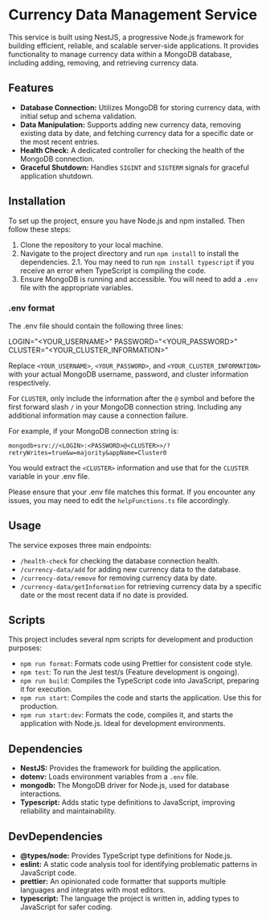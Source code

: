 # Currency Data Management Service

This service is built using NestJS, a progressive Node.js framework for building efficient, reliable, and scalable server-side applications. It provides functionality to manage currency data within a MongoDB database, including adding, removing, and retrieving currency data.

## Features

- **Database Connection:** Utilizes MongoDB for storing currency data, with initial setup and schema validation.
- **Data Manipulation:** Supports adding new currency data, removing existing data by date, and fetching currency data for a specific date or the most recent entries.
- **Health Check:** A dedicated controller for checking the health of the MongoDB connection.
- **Graceful Shutdown:** Handles `SIGINT` and `SIGTERM` signals for graceful application shutdown.

## Installation

To set up the project, ensure you have Node.js and npm installed. Then follow these steps:

1. Clone the repository to your local machine.
2. Navigate to the project directory and run `npm install` to install the dependencies.
   2.1. You may need to run `npm install typescript` if you receive an error when TypeScript is compiling the code.
3. Ensure MongoDB is running and accessible. You will need to add a `.env` file with the appropriate variables.

### .env format

The .env file should contain the following three lines:

LOGIN="<YOUR_USERNAME>"
PASSWORD="<YOUR_PASSWORD>"
CLUSTER="<YOUR_CLUSTER_INFORMATION>"

Replace `<YOUR_USERNAME>`, `<YOUR_PASSWORD>`, and `<YOUR_CLUSTER_INFORMATION>` with your actual MongoDB username, password, and cluster information respectively.

For `CLUSTER`, only include the information after the `@` symbol and before the first forward slash `/` in your MongoDB connection string. Including any additional information may cause a connection failure.

For example, if your MongoDB connection string is:

`mongodb+srv://<LOGIN>:<PASSWORD>@<CLUSTER>>/?retryWrites=true&w=majority&appName=Cluster0`

You would extract the `<CLUSTER>` information and use that for the `CLUSTER` variable in your .env file.

Please ensure that your .env file matches this format. If you encounter any issues, you may need to edit the `helpFunctions.ts` file accordingly.

## Usage

The service exposes three main endpoints:

- `/health-check` for checking the database connection health.
- `/currency-data/add` for adding new currency data to the database.
- `/currency-data/remove` for removing currency data by date.
- `/currency-data/getInformation` for retrieving currency data by a specific date or the most recent data if no date is provided.

## Scripts

This project includes several npm scripts for development and production purposes:

- `npm run format`: Formats code using Prettier for consistent code style.
- `npm test`: To run the Jest test/s (Feature development is ongoing).
- `npm run build`: Compiles the TypeScript code into JavaScript, preparing it for execution.
- `npm run start`: Compiles the code and starts the application. Use this for production.
- `npm run start:dev`: Formats the code, compiles it, and starts the application with Node.js. Ideal for development environments.

## Dependencies

- **NestJS:** Provides the framework for building the application.
- **dotenv:** Loads environment variables from a `.env` file.
- **mongodb:** The MongoDB driver for Node.js, used for database interactions.
- **Typescript:** Adds static type definitions to JavaScript, improving reliability and maintainability.

## DevDependencies

- **@types/node:** Provides TypeScript type definitions for Node.js.
- **eslint:** A static code analysis tool for identifying problematic patterns in JavaScript code.
- **prettier:** An opinionated code formatter that supports multiple languages and integrates with most editors.
- **typescript:** The language the project is written in, adding types to JavaScript for safer coding.

